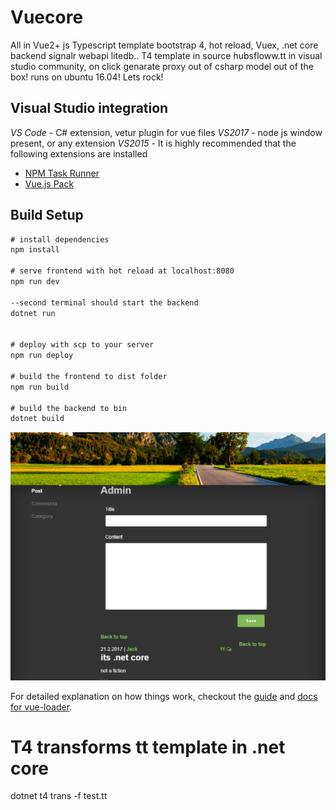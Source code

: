 # Vuecore

All in Vue2+ js Typescript template bootstrap 4, hot reload, Vuex, .net core backend signalr webapi litedb..
T4 template in source hubsfloww.tt in visual studio community, on click genarate proxy out of csharp model out of the box!
runs on ubuntu 16.04!
 Lets rock!

## Visual Studio integration
*VS Code* - C# extension, vetur plugin for vue files
*VS2017* - node js window present, or any extension
*VS2015* - It is highly recommended that the following extensions are installed
- [NPM Task Runner](https://visualstudiogallery.msdn.microsoft.com/8f2f2cbc-4da5-43ba-9de2-c9d08ade4941)
- [Vue.js Pack](https://visualstudiogallery.msdn.microsoft.com/30fd019a-7b90-4f75-bb54-b8f49f18fbe1)



## Build Setup

``` cmd
# install dependencies
npm install

# serve frontend with hot reload at localhost:8080
npm run dev

--second terminal should start the backend
dotnet run


# deploy with scp to your server
npm run deploy

# build the frontend to dist folder
npm run build

# build the backend to bin
dotnet build 
```
![screenshot](/vuecore/src/assets/screen1.png)

For detailed explanation on how things work, checkout the [guide](http://vuejs-templates.github.io/webpack/) and [docs for vue-loader](http://vuejs.github.io/vue-loader).

# T4 transforms tt template in .net core
dotnet t4 trans -f test.tt
